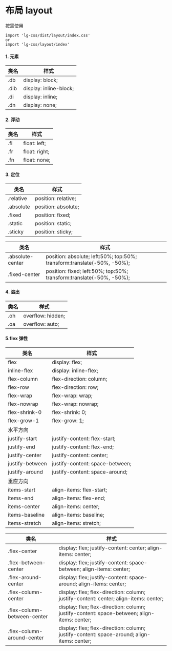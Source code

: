 # 布局 layout

按需使用

```
import 'lg-css/dist/layout/index.css'
or
import 'lg-css/layout/index'
```

#### 1. 元素

| 类名 | 样式                   |
| ---- | ---------------------- |
| .db  | display: block; |
| .dib | display: inline-block; |
| .di  | display: inline; |
| .dn  | display: none; |

#### 2. 浮动

| 类名 | 样式          |
| ---- | ------------- |
| .fl  | float: left; |
| .fr  | float: right; |
| .fn  | float: none; |

#### 3. 定位

| 类名      | 样式                |
| --------- | ------------------- |
| .relative | position: relative; |
| .absolute | position: absolute; |
| .fixed    | position: fixed; |
| .static   | position: static; |
| .sticky   | position: sticky; |

| 类名             | 样式                                                                                        |
| ---------------- | ------------------------------------------------------------------------------------------- |
| .absolute-center | position: absolute; left:50%; top:50%; transform:translate(-50%, -50%); |
| .fixed-center    | position: fixed; left:50%; top:50%; transform:translate(-50%, -50%); |

#### 4. 溢出

| 类名 | 样式          |
| ---- | ------------- |
| .oh  | overflow: hidden; |
| .oa  | overflow: auto; |

#### 5.flex 弹性

| 类名            | 样式                            |
| --------------- | ------------------------------- |
| flex            | display: flex; |
| inline-flex     | display: inline-flex; |
| flex-column     | flex-direction: column; |
| flex-row        | flex-direction: row; |
| flex-wrap       | flex-wrap: wrap; |
| flex-nowrap     | flex-wrap: nowrap; |
| flex-shrink-0   | flex-shrink: 0; |
| flex-grow-1     | flex-grow: 1; |
| 水平方向        |                                 |
| justify-start   | justify-content: flex-start; |
| justify-end     | justify-content: flex-end; |
| justify-center  | justify-content: center; |
| justify-between | justify-content: space-between; |
| justify-around  | justify-content: space-around; |
| 垂直方向        |                                 |
| items-start     | align-items: flex-start; |
| items-end       | align-items: flex-end; |
| items-center    | align-items: center; |
| items-baseline  | align-items: baseline; |
| items-stretch   | align-items: stretch; |

| 类名                        | 样式                                                                                        |
| --------------------------- | ------------------------------------------------------------------------------------------- |
| .flex-center                | display: flex; justify-content: center; align-items: center; |
| .flex-between-center        | display: flex; justify-content: space-between; align-items: center; |
| .flex-around-center         | display: flex; justify-content: space-around; align-items: center; |
| .flex-column-center         | display: flex; flex-direction: column; justify-content: center; align-items: center; |
| .flex-column-between-center | display: flex; flex-direction: column; justify-content: space-between; align-items: center; |
| .flex-column-around-center  | display: flex; flex-direction: column; justify-content: space-around; align-items: center; |
